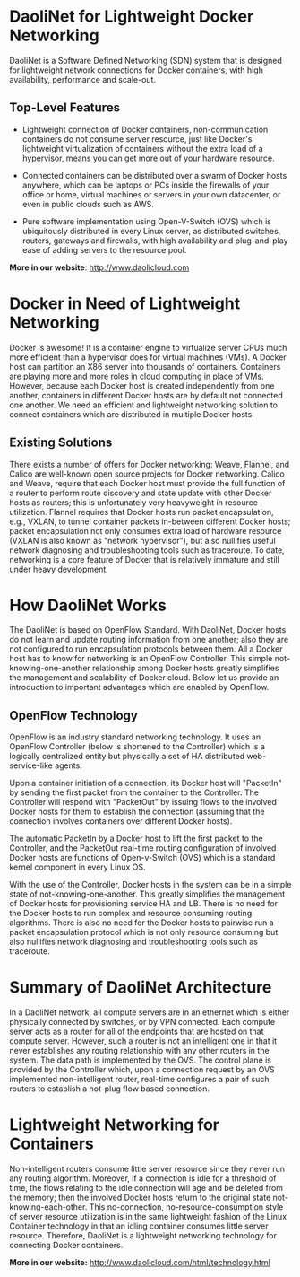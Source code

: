 DaoliNet for Lightweight Docker Networking
=================

DaoliNet is a Software Defined Networking (SDN) system that is designed for lightweight network connections for Docker containers, with high availability, performance and scale-out.

Top-Level Features
------------------
* Lightweight connection of Docker containers, non-communication containers do not consume server resource, just like Docker's lightweight virtualization of containers without the extra load of a hypervisor, means you can get more out of your hardware resource.

* Connected containers can be distributed over a swarm of Docker hosts anywhere, which can be laptops or PCs inside the firewalls of your office or home, virtual machines or servers in your own datacenter, or even in public clouds such as AWS.

* Pure software implementation using Open-V-Switch (OVS) which is ubiquitously distributed in every Linux server, as distributed switches, routers, gateways and firewalls, with high availability and plug-and-play ease of adding servers to the resource pool.

**More in our website**:  http://www.daolicloud.com

Docker in Need of Lightweight Networking
=================

Docker is awesome! It is a container engine to virtualize server CPUs much more efficient than a hypervisor does for virtual machines (VMs). A Docker host can partition an X86 server into thousands of containers. Containers are playing more and more roles in cloud computing in place of VMs. However, because each Docker host is created independently from one another, containers in different Docker hosts are by default not connected one another. We need an efficient and lightweight networking solution to connect containers which are distributed in multiple Docker hosts.

Existing Solutions
------------------
There exists a number of offers for Docker networking: Weave, Flannel, and Calico are well-known open source projects for Docker networking. Calico and Weave, require that each Docker host must provide the full function of a router to perform route discovery and state update with other Docker hosts as routers; this is unfortunately very heavyweight in resource utilization. Flannel requires that Docker hosts run packet encapsulation, e.g., VXLAN, to tunnel container packets in-between different Docker hosts; packet encapsulation not only consumes extra load of hardware resource (VXLAN is also known as "network hypervisor"), but also nullifies useful network diagnosing and troubleshooting tools such as traceroute. To date, networking is a core feature of Docker that is relatively immature and still under heavy development.

How DaoliNet Works
==================

The DaoliNet is based on OpenFlow Standard. With DaoliNet, Docker hosts do not learn and update routing information from one another; also they are not configured to run encapsulation protocols between them. All a Docker host has to know for networking is an OpenFlow Controller. This simple not-knowing-one-another relationship among Docker hosts greatly simplifies the management and scalability of Docker cloud. Below let us provide an introduction to important advantages which are enabled by OpenFlow.

OpenFlow Technology
-------------------
OpenFlow is an industry standard networking technology. It uses an OpenFlow Controller (below is shortened to the Controller) which is a logically centralized entity but physically a set of HA distributed web-service-like agents.

Upon a container initiation of a connection, its Docker host will "PacketIn" by sending the first packet from the container to the Controller. The Controller will respond with "PacketOut" by issuing flows to the involved Docker hosts for them to establish the connection (assuming that the connection involves containers over different Docker hosts).

The automatic PacketIn by a Docker host to lift the first packet to the Controller, and the PacketOut real-time routing configuration of involved Docker hosts are functions of Open-v-Switch (OVS) which is a standard kernel component in every Linux OS.

With the use of the Controller, Docker hosts in the system can be in a simple state of not-knowing-one-another. This greatly simplifies the management of Docker hosts for provisioning service HA and LB. There is no need for the Docker hosts to run complex and resource consuming routing algorithms. There is also no need for the Docker hosts to pairwise run a packet encapsulation protocol which is not only resource consuming but also nullifies network diagnosing and troubleshooting tools such as traceroute.

Summary of DaoliNet Architecture
================================
In a DaoliNet network, all compute servers are in an ethernet which is either physically connected by switches, or by VPN connected. Each compute server acts as a router for all of the endpoints that are hosted on that compute server. However, such a router is not an intelligent one in that it never establishes any routing relationship with any other routers in the system. The data path is implemented by the OVS. The control plane is provided by the Controller which, upon a connection request by an OVS implemented non-intelligent router, real-time configures a pair of such routers to establish a hot-plug flow based connection.

Lightweight Networking for Containers
====================================
Non-intelligent routers consume little server resource since they never run any routing algorithm. Moreover, if a connection is idle for a threshold of time, the flows relating to the idle connection will age and be deleted from the memory; then the involved Docker hosts return to the original state not-knowing-each-other. This no-connection, no-resource-consumption style of server resource utilization is in the same lightweight fashion of the Linux Container technology in that an idling container consumes little server resource. Therefore, DaoliNet is a lightweight networking technology for connecting Docker containers.

**More in our website:** http://www.daolicloud.com/html/technology.html
